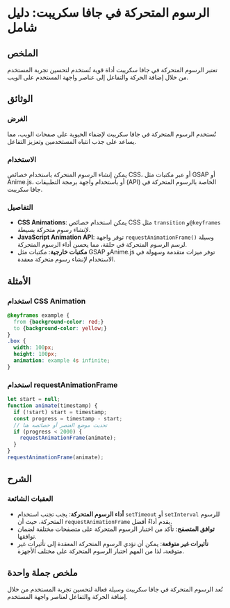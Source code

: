 <!--
Meta Description: # الرسوم المتحركة في جافا سكريبت: دليل شامل ## الملخص تعتبر الرسوم المتحركة في جافا سكريبت أداة قوية تُستخدم لتحسين تجربة المستخدم من خلال إضافة الحرك...
Meta Keywords: المتحركة, الرسوم, جافا, سكريبت, على
-->

# الرسوم المتحركة في جافا سكريبت: دليل شامل

## الملخص
تعتبر الرسوم المتحركة في جافا سكريبت أداة قوية تُستخدم لتحسين تجربة المستخدم من خلال إضافة الحركة والتفاعل إلى عناصر واجهة المستخدم على الويب.

## الوثائق
### الغرض
تُستخدم الرسوم المتحركة في جافا سكريبت لإضفاء الحيوية على صفحات الويب، مما يساعد على جذب انتباه المستخدمين وتعزيز التفاعل. 

### الاستخدام
يمكن إنشاء الرسوم المتحركة باستخدام خصائص CSS، أو عبر مكتبات مثل GSAP أو Anime.js، أو باستخدام واجهة برمجة التطبيقات (API) الخاصة بالرسوم المتحركة في جافا سكريبت. 

### التفاصيل
- **CSS Animations**: يمكن استخدام خصائص CSS مثل `transition` و`@keyframes` لإنشاء رسوم متحركة بسيطة.
- **JavaScript Animation API**: توفر واجهة `requestAnimationFrame()` وسيلة لرسم الرسوم المتحركة في حلقة، مما يحسن أداء الرسوم المتحركة.
- **مكتبات خارجية**: مكتبات مثل GSAP وAnime.js توفر ميزات متقدمة وسهولة في الاستخدام لإنشاء رسوم متحركة معقدة.

## الأمثلة
### استخدام CSS Animation
```css
@keyframes example {
  from {background-color: red;}
  to {background-color: yellow;}
}
.box {
  width: 100px;
  height: 100px;
  animation: example 4s infinite;
}
```

### استخدام requestAnimationFrame
```javascript
let start = null;
function animate(timestamp) {
  if (!start) start = timestamp;
  const progress = timestamp - start;
  // تحديث موضع العنصر أو خصائصه هنا
  if (progress < 2000) {
    requestAnimationFrame(animate);
  }
}
requestAnimationFrame(animate);
```

## الشرح
### العقبات الشائعة
- **أداء الرسوم المتحركة**: يجب تجنب استخدام `setTimeout` أو `setInterval` للرسوم المتحركة، حيث أن `requestAnimationFrame` يقدم أداءً أفضل.
- **توافق المتصفح**: تأكد من اختبار الرسوم المتحركة على متصفحات مختلفة لضمان توافقها.
- **تأثيرات غير متوقعة**: يمكن أن تؤدي الرسوم المتحركة المعقدة إلى تأثيرات غير متوقعة، لذا من المهم اختبار الرسوم المتحركة على مختلف الأجهزة.

## ملخص جملة واحدة
تُعد الرسوم المتحركة في جافا سكريبت وسيلة فعالة لتحسين تجربة المستخدم من خلال إضافة الحركة والتفاعل لعناصر واجهة المستخدم.